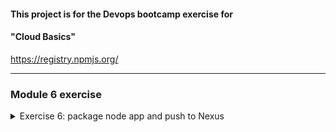#### This project is for the Devops bootcamp exercise for

#### "Cloud Basics"

https://registry.npmjs.org/

**** 

### Module 6 exercise

<details>
<summary>Exercise 6: package node app and push to Nexus</summary>

**steps:**

#### login as a user
```cmd
npm adduser --auth-type=legacy
```

#### add to package.json
```json
    "publishConfig": {
        "registry": "http://xx.xx.xx.xx.:PORT/repository/node-apps/"
    }
```

```cmd
npm pack
npm publish
```

#### script to download an artifact and deploy the server 
```shell
# save the artifact details in a json file
curl -u user:password -X GET 'http://64.227.104.254:8081/service/rest/v1/components?repository=node-apps&sort=version' | jq "." > artifact.json

# grab the download url from the saved artifact details using 'jq' json processor tool
artifactDownloadUrl=$(jq '.items[].assets[].downloadUrl' artifact.json --raw-output)

# fetch the artifact with the extracted download url using 'wget' tool
wget --http-user=user --http-password=password $artifactDownloadUrl
```


</details>